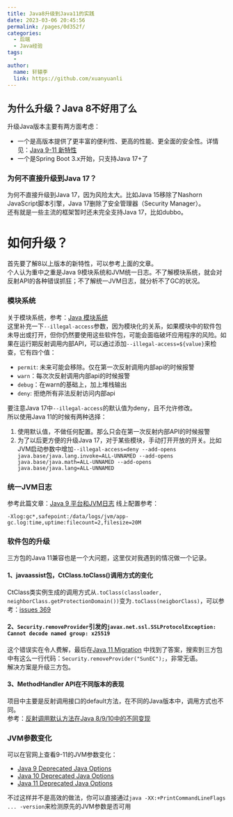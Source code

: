 ```yaml
---
title: Java8升级到Java11的实践
date: 2023-03-06 20:45:56
permalink: /pages/0d352f/
categories:
  - 后端
  - Java经验
tags:
  - 
author: 
  name: 轩辕李
  link: https://github.com/xuanyuanli
---
```



## 为什么升级？Java 8不好用了么
升级Java版本主要有两方面考虑：
- 一个是高版本提供了更丰富的便利性、更高的性能、更全面的安全性。详情见：[Java 9-11 新特性](https://pdai.tech/md/java/java8up/java9-11.html)
- 一个是Spring Boot 3.x开始，只支持Java 17+了

### 为何不直接升级到Java 17？
为何不直接升级到Java 17，因为风险太大。比如Java 15移除了Nashorn JavaScript脚本引擎，Java 17删除了安全管理器（Security Manager）。  
还有就是一些主流的框架暂时还未完全支持Java 17，比如dubbo。

<!-- more -->

# 如何升级？
首先要了解8以上版本的新特性，可以参考上面的文章。  
个人认为重中之重是Java 9模块系统和JVM统一日志。不了解模块系统，就会对反射API的各种错误抓狂；不了解统一JVM日志，就分析不了GC的状况。

### 模块系统
关于模块系统，参考：[Java 模块系统](https://www.51cto.com/article/620291.html)   
这里补充一下`--illegal-access`参数，因为模块化的关系，如果模块中的软件包未导出或打开，但你仍然要使用这些软件包，可能会面临破坏应用程序的风险。如果在运行期反射调用内部API，可以通过添加`--illegal-access=${value}`来检查，它有四个值：
- `permit`: 未来可能会移除。仅在第一次反射调用内部api的时候报警
- `warn`：每次次反射调用内部api的时候报警
- `debug`：在warn的基础上，加上堆栈输出
- `deny`: 拒绝所有非法反射访问内部api

要注意Java 17中`--illegal-access`的默认值为deny，且不允许修改。  
所以使用Java 11的时候有两种选择：
1. 使用默认值，不做任何配置。那么只会在第一次反射内部API的时候报警
2. 为了以后更方便的升级Java 17，对于某些模块，手动打开开放的开关。比如JVM启动参数中增加`--illegal-access=deny --add-opens java.base/java.lang.invoke=ALL-UNNAMED --add-opens java.base/java.math=ALL-UNNAMED --add-opens java.base/java.lang=ALL-UNNAMED`

### 统一JVM日志
参考此篇文章：[Java 9 平台和JVM日志](https://www.cnblogs.com/IcanFixIt/p/7259712.html)
线上配置参考：
```
-Xlog:gc*,safepoint:/data/logs/jvm/app-gc.log:time,uptime:filecount=2,filesize=20M
```

### 软件包的升级
三方包的Java 11兼容也是一个大问题，这里仅对我遇到的情况做一个记录。
#### 1、javaassist包，CtClass.toClass()调用方式的变化
CtClass类实例生成的调用方式从`.toClass(classloader, neighborClass.getProtectionDomain())`变为`.toClass(neigborClass)`，可以参考：[issues 369](https://github.com/jboss-javassist/javassist/issues/369)

#### 2、`Security.removeProvider`引发的`javax.net.ssl.SSLProtocolException: Cannot decode named group: x25519`
这个错误实在令人费解，最后在[Java 11 Migration](https://sagebionetworks.jira.com/wiki/spaces/PLFM/pages/2606268806/Java+11+Migration) 中找到了答案，搜索到三方包中有这么一行代码：`Security.removeProvider("SunEC");`，非常无语。  
解决方案是升级三方包。  

#### 3、MethodHandler API在不同版本的表现
项目中主要是反射调用接口的default方法，在不同的Java版本中，调用方式也不同。  
参考：[反射调用默认方法在Java 8/9/10中的不同变现](https://blog.jooq.org/correct-reflective-access-to-interface-default-methods-in-java-8-9-10/)


### JVM参数变化
可以在官网上查看9-11的JVM参数变化：
- [Java 9 Deprecated Java Options](https://docs.oracle.com/javase/9/tools/java.htm#GUID-3B1CE181-CD30-4178-9602-230B800D4FAE__OBSOLETEJAVAOPTIONS-A4E7030A)
- [Java 10 Deprecated Java Options](https://docs.oracle.com/javase/10/tools/java.htm#GUID-3B1CE181-CD30-4178-9602-230B800D4FAE__OBSOLETEJAVAOPTIONS-A4E7030A)
- [Java 11 Deprecated Java Options](https://docs.oracle.com/en/java/javase/11/tools/java.html#GUID-BE93ABDC-999C-4CB5-A88B-1994AAAC74D5)

不过这样并不是高效的做法，你可以直接通过`java -XX:+PrintCommandLineFlags ... -version`来检测原先的JVM参数是否可用



